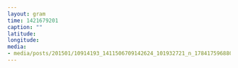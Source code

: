 ```yaml
---
layout: gram
time: 1421679201
caption: ""
latitude: 
longitude: 
media:
- media/posts/201501/10914193_1411506709142624_101932721_n_17841759688000351.jpg
---
```

